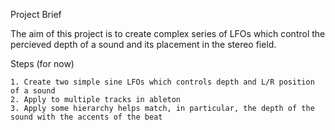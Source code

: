 Project Brief

The aim of this project is to create complex series of LFOs which control the percieved depth of a sound and its placement in the stereo field.

Steps (for now)

	1. Create two simple sine LFOs which controls depth and L/R position of a sound
	2. Apply to multiple tracks in ableton
	3. Apply some hierarchy helps match, in particular, the depth of the sound with the accents of the beat